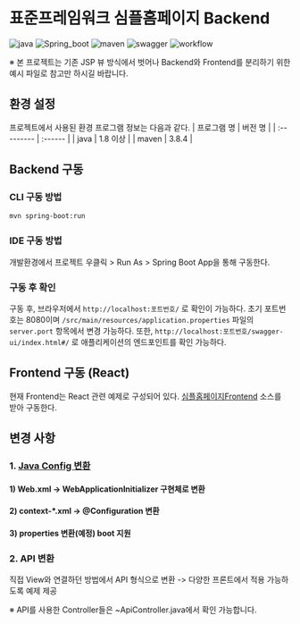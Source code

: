 # 표준프레임워크 심플홈페이지 Backend

![java](https://img.shields.io/badge/java-007396?style=for-the-badge&logo=JAVA&logoColor=white)
![Spring_boot](https://img.shields.io/badge/Spring_Boot-F2F4F9?style=for-the-badge&logo=spring-boot)
![maven](https://img.shields.io/badge/Maven-C71A36?style=for-the-badge&logo=apache-maven&logoColor=white)
![swagger](https://img.shields.io/badge/swagger-85EA2D?style=for-the-badge&logo=swagger&logoColor=black)
![workflow](https://github.com/eGovFramework/egovframe-template-simple-backend/actions/workflows/maven.yml/badge.svg)

※ 본 프로젝트는 기존 JSP 뷰 방식에서 벗어나 Backend와 Frontend를 분리하기 위한 예시 파일로 참고만 하시길 바랍니다.

## 환경 설정

프로젝트에서 사용된 환경 프로그램 정보는 다음과 같다.
| 프로그램 명 | 버전 명 |
| :--------- | :------ |
| java | 1.8 이상 |
| maven | 3.8.4 |

## Backend 구동

### CLI 구동 방법

```bash
mvn spring-boot:run
```

### IDE 구동 방법

개발환경에서 프로젝트 우클릭 > Run As > Spring Boot App을 통해 구동한다.

### 구동 후 확인

구동 후, 브라우저에서 `http://localhost:포트번호/` 로 확인이 가능하다.
초기 포트번호는 8080이며 `/src/main/resources/application.properties` 파일의 `server.port` 항목에서 변경 가능하다.
또한, `http://localhost:포트번호/swagger-ui/index.html#/` 로 애플리케이션의 엔드포인트를 확인 가능하다.

## Frontend 구동 (React)

현재 Frontend는 React 관련 예제로 구성되어 있다.
[심플홈페이지Frontend](https://github.com/eGovFramework/egovframe-template-simple-react.git) 소스를 받아 구동한다.

## 변경 사항

### 1. [Java Config 변환](./Docs/java-config-convert.md)

#### 1) Web.xml -> WebApplicationInitializer 구현체로 변환

#### 2) context-\*.xml -> @Configuration 변환

#### 3) properties 변환(예정) boot 지원

### 2. API 변환

직접 View와 연결하던 방법에서 API 형식으로 변환 -> 다양한 프론트에서 적용 가능하도록 예제 제공

※ API를 사용한 Controller들은 ~ApiController.java에서 확인 가능합니다.

